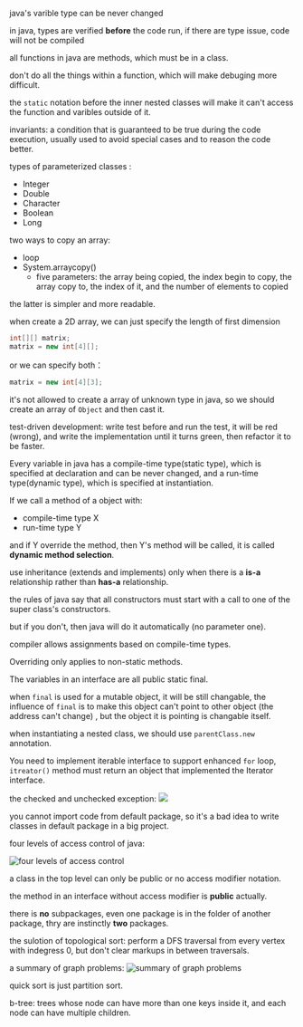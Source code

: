 
java's varible type can be never changed

in java, types are verified **before** the code run, if there are type issue, code will not be compiled

all functions in java are methods, which must be in a class.

don't do all the things within a function, which will make debuging more difficult.

the `static` notation before the inner nested classes will make it can't access the function and varibles outside of it.

invariants: a condition that is guaranteed to be true during the code execution, usually used to avoid special cases and to reason the code better.

types of parameterized classes :
* Integer
* Double
* Character
* Boolean
* Long

two ways to copy an array:
* loop
* System.arraycopy()
    * five parameters: the array being copied, the index begin to copy, the array copy to, the index of it, and the number of elements to copied

the latter is simpler and more readable.

when create a 2D array, we can just specify the length of first dimension
```java
int[][] matrix;
matrix = new int[4][];
```

or we can specify both：
```java
matrix = new int[4][3];
```
it's not allowed to create a array of unknown type in java, so we should create an array of `Object` and then cast it.

test-driven development:
write test before and run the test, it will be red (wrong), and write the implementation until it turns green, then refactor it to be faster.

Every variable in java has a compile-time type(static type), which is specified at declaration and can be never changed, and a run-time type(dynamic type), which is specified at instantiation.

If we call a method of a object with:
* compile-time type X
* run-time type Y

and if Y override the method, then Y's method will be called, it is called **dynamic method selection**.

use inheritance (extends and implements) only when there is a **is-a** relationship rather than **has-a** relationship.

the rules of java say that all constructors must start with a call to one of the super class's constructors.

but if you don't, then java will do it automatically (no parameter one).

compiler allows assignments based on compile-time types.

Overriding only applies to non-static methods.

The variables in an interface are all public static final.


when `final` is used for a mutable object, it will be still changable, the influence of `final` is to make this object can't point to other object (the address can't change) , but the object it is pointing is changable itself.

when instantiating a nested class, we should use `parentClass.new` annotation.

You need to implement iterable interface to support enhanced `for` loop, `itreator()` method must return an object that implemented the Iterator interface.

the checked and unchecked exception:
![](https://s2.loli.net/2022/07/19/dZG2ci4wPSoI17V.png)

you cannot import code from default package, so it's a bad idea to write classes in default package in a big project.

four levels of access control of java:

![four levels of access control](https://s2.loli.net/2022/07/20/kw6juUMFQ9WOhGT.png)

a class in the top level can only be public or no access modifier notation.

the method in an interface without access modifier is **public** actually.

there is **no** subpackages, even one package is in the folder of another package, thry are instinctly **two** packages.

the sulotion of topological sort: perform a DFS traversal from every vertex with indegress 0, but don't clear markups in between traversals.

a summary of graph problems:
![summary of graph problems](https://s2.loli.net/2022/07/25/uXB9np67jVemxfQ.png)

quick sort is just partition sort.

b-tree: trees whose node can have more than one keys inside it, and each node can have multiple children.